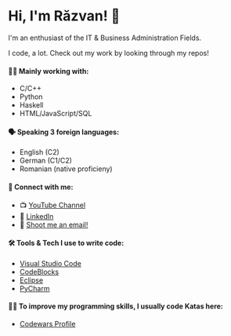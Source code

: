 # Hi, I'm Răzvan! 👋
I'm an enthusiast of the IT & Business Administration Fields.

I code, a lot. Check out my work by looking through my repos!
<!--
**aGamer106/aGamer106** is a ✨ _special_ ✨ repository because its `README.md` (this file) appears on your GitHub profile. -->

#### 👨‍💻 Mainly working with:
- C/C++
- Python
- Haskell
- HTML/JavaScript/SQL

#### 🗣️ Speaking 3 foreign languages:
 - English (C2)
 - German (C1/C2)
 - Romanian (native proficieny)

#### 🤝 Connect with me:
 - 📺 [YouTube Channel](https://www.youtube.com/channel/UCcXIMEHZn-4T6G84cCcBdAw)
 - 🔗 [LinkedIn](https://www.linkedin.com/in/razvan-daniel-besleaga-52466910b/)
 - 📧 [Shoot me an email!](razvandallas09@gmail.com)

#### 🛠️ Tools & Tech I use to write code:
 - [Visual Studio Code](https://code.visualstudio.com/)
 - [CodeBlocks](https://www.codeblocks.org/)
 - [Eclipse](https://www.eclipse.org/)
 - [PyCharm](https://www.jetbrains.com/pycharm/)

#### 👨‍💻 To improve my programming skills, I usually code Katas here:
 - [Codewars Profile](https://www.codewars.com/users/aGamer)
